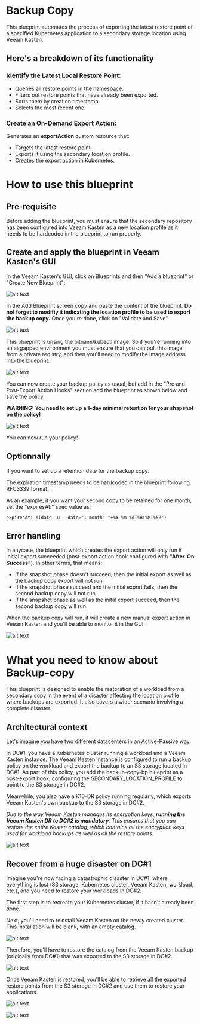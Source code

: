 # Backup Copy

This blueprint automates the process of exporting the latest restore point of a specified Kubernetes application to a secondary storage location using Veeam Kasten.

## Here's a breakdown of its functionality

### Identify the Latest Local Restore Point:

* Queries all restore points in the namespace.
* Filters out restore points that have already been exported.
* Sorts them by creation timestamp.
* Selects the most recent one.

### Create an On-Demand Export Action:

Generates an **exportAction** custom resource that:
* Targets the latest restore point.
* Exports it using the secondary location profile.
* Creates the export action in Kubernetes.

# How to use this blueprint

## Pre-requisite

Before adding the blueprint, you must ensure that the secondary repository has been configured into Veeam Kasten as a new location profile as it needs to be hardcoded in the blueprint to run properly.

## Create and apply the blueprint in Veeam Kasten's GUI

In the Veeam Kasten's GUI, click on Blueprints and then "Add a blueprint" or "Create New Blueprint":

![alt text](https://raw.githubusercontent.com/cpouthier/backupcopy/main/img/bpstep1.png)

In the Add Blueprint screen copy and paste the content of the blueprint. **Do not forget to modifiy it indicating the location profile to be used to export the backup copy.** Once you're done, click on "Validate and Save".

![alt text](https://raw.githubusercontent.com/cpouthier/backupcopy/main/img/bpstep2.png)

This blueprint is unsing the bitnami/kubectl image. So if you're running into an airgapped environment you must ensure that you can pull this image from a private registry, and then you'll need to modify the image address into the blueprint:

![alt text](https://raw.githubusercontent.com/cpouthier/backupcopy/main/img/bpstep-airgap.png)

You can now create your backup policy as usual, but add in the "Pre and Post-Export Action Hooks" section add the blueprint as shown below and save the policy.

**WARNING: You need to set up a 1-day minimal retention for your shapshot on the policy!**

![alt text](https://raw.githubusercontent.com/cpouthier/backupcopy/main/img/bpstep3.png)

You can now run your policy!

## Optionnally

If you want to set up a retention date for the backup copy.

The expiration timestamp needs to be hardcoded in the blueprint following RFC3339 format.

As an example, if you want your second copy to be retained for one month, set the "expiresAt:" spec value as:

`expiresAt: $(date -u --date="1 month" "+%Y-%m-%dT%H:%M:%SZ")`

## Error handling

In anycase, the blueprint which creates the export action will only run if initial export succeeded (post-export action hook configured with **"After-On Success"**). In other terms, that means:

* If the snapshot phase doesn't succeed, then the initial export as well as the backup copy export will not run.
* If the snapshot phase succeed and the initial export fails, then the second backup copy will not run.
* If the snapshot phase as well as the inital export succeed, then the second backup copy will run.

When the backup copy will run, it will create a new manual export action in Veeam Kasten and you'll be able to monitor it in the GUI:

![alt text](https://raw.githubusercontent.com/cpouthier/backupcopy/main/img/bpdashboard.png)


# What you need to know about Backup-copy

This blueprint is designed to enable the restoration of a workload from a secondary copy in the event of a disaster affecting the location profile where backups are exported. It also covers a wider scenario involving a complete disaster.

## Architectural context

Let's imagine you have two different datacenters in an Active-Passive way.

In DC#1, you have a Kubernetes cluster running a workload and a Veeam Kasten instance. The Veeam Kasten instance is configured to run a backup policy on the workload and export the backup to an S3 storage located in DC#1. As part of this policy, you add the backup-copy-bp blueprint as a post-export hook, configuring the SECONDARY_LOCATION_PROFILE to point to the S3 storage in DC#2.

Meanwhile, you also have a K10-DR policy running regularly, which exports Veeam Kasten's own backup to the S3 storage in DC#2.

*Due to the way Veeam Kasten manages its encryption keys, **running the Veeam Kasten DR to DC#2 is mandatory**. This ensures that you can restore the entire Kasten catalog, which contains all the encryption keys used for workload backups as well as all the restore points.*

![alt text](https://raw.githubusercontent.com/cpouthier/backupcopy/main/img/step1.png)

## Recover from a huge disaster on DC#1

Imagine you're now facing a catastrophic disaster in DC#1, where everything is lost (S3 storage, Kubernetes cluster, Veeam Kasten, workload, etc.), and you need to restore your workloads in DC#2.

The first step is to recreate your Kubernetes cluster, if it hasn't already been done.

Next, you'll need to reinstall Veeam Kasten on the newly created cluster. This installation will be blank, with an empty catalog. 

![alt text](https://raw.githubusercontent.com/cpouthier/backupcopy/main/img/step2.png)

Therefore, you'll have to restore the catalog from the Veeam Kasten backup (originally from DC#1) that was exported to the S3 storage in DC#2.

![alt text](https://raw.githubusercontent.com/cpouthier/backupcopy/main/img/step3.png)

Once Veeam Kasten is restored, you'll be able to retrieve all the exported restore points from the S3 storage in DC#2 and use them to restore your applications.

![alt text](https://raw.githubusercontent.com/cpouthier/backupcopy/main/img/step4.png)

![alt text](https://raw.githubusercontent.com/cpouthier/backupcopy/main/img/step5.png)

